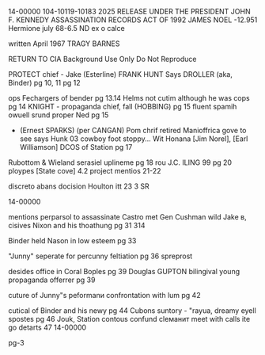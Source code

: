 14-00000
104-10119-10183
2025 RELEASE UNDER THE PRESIDENT JOHN F. KENNEDY ASSASSINATION RECORDS ACT OF 1992
JAMES NOEL -12.951
Hermione july 68-6.5 ND
ex
o calce

written April 1967
TRAGY BARNES

RETURN TO CIA
Background Use Only
Do Not Reproduce

PROTECT chief - Jake (Esterline)
FRANK
HUNT
Says
DROLLER
(aka, Binder)
pg 10, 11
pg 12

ops Fechargers of bender
pg 13.14
Helms not cutim although he was cops
pg 14
KNIGHT - propaganda chief, fall (HOBBING)
pg 15
fluent spamih owuell srund
proper
Ned
pg 15
- (Ernest SPARKS)
(per CANGAN)
Pom chrif retired Manioffrica
gove to see says Hunk
03
cowboy foot stoppy...
Wit
Honana
[Jim Norel], [Earl Williamson] DCOS of Station
pg 17

Rubottom & Wieland serasiel uplineme
pg 18
rou J.C. ILING
99
pg 20
ploypes [State cove]
4.2 project
mentios
21-22

discreto abans docision Houlton itt
23
3 SR

14-00000

mentions perparsol to assassinate Castro
met Gen Cushman wild Jake в, cisives
Nixon and his thoathung
pg 31
314

Binder held Nason in low esteem
pg 33

"Junny" seperate for percunny feltiation
pg 36
spreprost

desides office in Coral Boples
pg 39
Douglas GUPTON bilingival
young propaganda offerrer
pg 39

cuture of Junny"s peformanи
confrontation with lum
pg 42

cutical of Binder and his newy
pg 44
Cubons
suntory - "rayua, dreamy eyell spostes
pg 46
Jouk, Station contous confund cleманит
meet with calls ite go detarts
47
14-00000

pg-3
